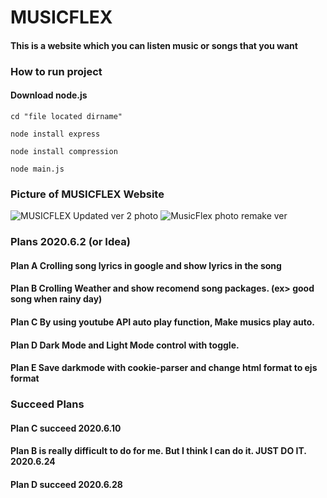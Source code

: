 # **MUSICFLEX**

#### This is a website which you can listen music or songs that you want

### How to run project

#### Download node.js

`cd "file located dirname"`

`node install express`

`node install compression`

`node main.js`



### Picture of MUSICFLEX Website

![MUSICFLEX Updated ver 2 photo](https://user-images.githubusercontent.com/57825621/84461100-95714b00-aca6-11ea-83b8-a0dfeb453591.JPG)
![MusicFlex photo remake ver](https://user-images.githubusercontent.com/57825621/84461036-6fe44180-aca6-11ea-93f8-d1d7e4d27933.JPG)


### Plans 2020.6.2 (or Idea)

#### Plan A Crolling song lyrics in google and show lyrics in the song
#### Plan B Crolling Weather and show recomend song packages. (ex> good song when rainy day)
#### Plan C By using youtube API auto play function, Make musics play auto.
#### Plan D Dark Mode and Light Mode control with toggle.
#### Plan E Save darkmode with cookie-parser and change html format to ejs format

### Succeed Plans
#### Plan C succeed 2020.6.10
#### Plan B is really difficult to do for me. But I think I can do it. JUST DO IT. 2020.6.24
#### Plan D succeed 2020.6.28


